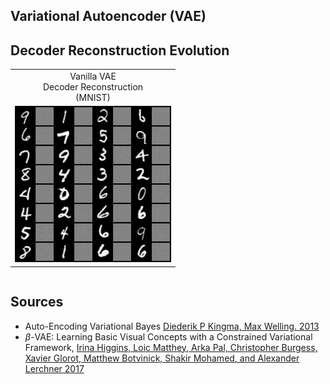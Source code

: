## Variational Autoencoder (VAE)

## Decoder Reconstruction Evolution

<table>
  <tr>
    <td align="center">
      Vanilla VAE<br>Decoder Reconstruction<br>(MNIST)
    </td>
  </tr>
  <tr>
    <td align="center">
      <img src="res/vanilla-reconstruction.gif" alt="VAE Decoder Reconstruction" style="width:250px;height:250px;">
    </td>
  </tr>
</table>

<div style="  display: flex; justify-content: center; align-items: center;">
</div>

## Sources
- Auto-Encoding Variational Bayes [Diederik P Kingma, Max Welling. 2013](https://arxiv.org/pdf/1312.6114)
- $\beta$-VAE: Learning Basic Visual Concepts with a Constrained Variational Framework, [Irina Higgins, Loic Matthey, Arka Pal, Christopher Burgess, Xavier Glorot, Matthew Botvinick, Shakir Mohamed, and Alexander Lerchner 2017](https://openreview.net/pdf?id=Sy2fzU9gl)
